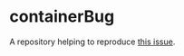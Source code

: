 # containerBug

A repository helping to reproduce [this issue](https://github.com/microsoft/microsoft-ui-xaml/issues/8651).
